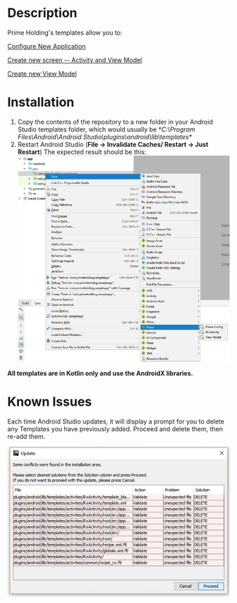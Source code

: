 # Description
Prime Holding's templates allow you to:

[Configure New Application](Documentation/ProjectTemplate.md)

[Create new screen -- Activity and View Model](Documentation/ActivityTemplate.md)

[Create new View Model](Documentation/ViewModel.md)

# Installation

1. Copy the contents of the repository to a new folder in your Android Studio templates folder, which would usually be
**C:\Program Files\Android\Android Studio\plugins\android\lib\templates\**
2. Restart Android Studio (**File -> Invalidate Caches/ Restart -> Just Restart**)
The expected result should be this:
![Alt text](Images/expected.png?raw=true "Expected")

**All templates are in Kotlin only and use the AndroidX libraries.**


# Known Issues
Each time Android Studio updates, it will display a prompt for you to delete any Templates you have previously added. Proceed and delete them, then re-add them.

![Alt text](Images/DeleteOnUpdate.JPG?raw=true "Delete on update")
